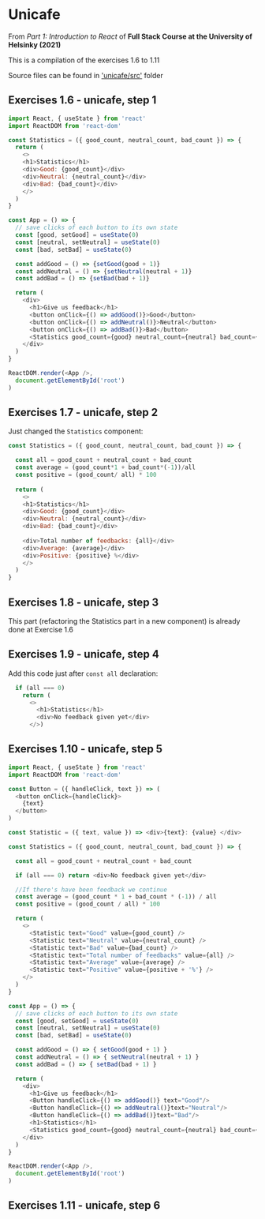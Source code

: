 # Unicafe
From *Part 1: Introduction to React* of **Full Stack Course at the University of Helsinky (2021)**

This is a compilation of the exercises 1.6 to 1.11

Source files can be found in ['unicafe/src'](https://github.com/greenvan/fullstackopen2021/tree/main/part1/courseinfo/src) folder

## Exercises 1.6 - unicafe, step 1

```js
import React, { useState } from 'react'
import ReactDOM from 'react-dom'

const Statistics = ({ good_count, neutral_count, bad_count }) => {
  return (
    <>
    <h1>Statistics</h1>
    <div>Good: {good_count}</div>
    <div>Neutral: {neutral_count}</div>
    <div>Bad: {bad_count}</div>
    </>
  )
}

const App = () => {
  // save clicks of each button to its own state
  const [good, setGood] = useState(0)
  const [neutral, setNeutral] = useState(0)
  const [bad, setBad] = useState(0)

  const addGood = () => {setGood(good + 1)}
  const addNeutral = () => {setNeutral(neutral + 1)}
  const addBad = () => {setBad(bad + 1)}

  return (
    <div>
      <h1>Give us feedback</h1>
      <button onClick={() => addGood()}>Good</button>
      <button onClick={() => addNeutral()}>Neutral</button>
      <button onClick={() => addBad()}>Bad</button>      
      <Statistics good_count={good} neutral_count={neutral} bad_count={bad}  />
    </div>
  )
}

ReactDOM.render(<App />,
  document.getElementById('root')
)
```

## Exercises 1.7 - unicafe, step 2

Just changed the `Statistics` component:

```js
const Statistics = ({ good_count, neutral_count, bad_count }) => {

  const all = good_count + neutral_count + bad_count
  const average = (good_count*1 + bad_count*(-1))/all
  const positive = (good_count/ all) * 100
  
  return (
    <>
    <h1>Statistics</h1>
    <div>Good: {good_count}</div>
    <div>Neutral: {neutral_count}</div>
    <div>Bad: {bad_count}</div>
    
    <div>Total number of feedbacks: {all}</div>    
    <div>Average: {average}</div>    
    <div>Positive: {positive} %</div>
    </>
  )
}
```

## Exercises 1.8 - unicafe, step 3
This part (refactoring the Statistics part in a new component) is already done at Exercise 1.6

## Exercises 1.9 - unicafe, step 4

Add this code just after `const all` declaration:

```js
  if (all === 0)
    return (
      <>
        <h1>Statistics</h1>
        <div>No feedback given yet</div>
      </>)
```

## Exercises 1.10 - unicafe, step 5

```js
import React, { useState } from 'react'
import ReactDOM from 'react-dom'

const Button = ({ handleClick, text }) => (
  <button onClick={handleClick}>
    {text}
  </button>
)

const Statistic = ({ text, value }) => <div>{text}: {value} </div>

const Statistics = ({ good_count, neutral_count, bad_count }) => {

  const all = good_count + neutral_count + bad_count

  if (all === 0) return <div>No feedback given yet</div>

  //If there's have been feedback we continue
  const average = (good_count * 1 + bad_count * (-1)) / all
  const positive = (good_count / all) * 100

  return (
    <>
      <Statistic text="Good" value={good_count} />
      <Statistic text="Neutral" value={neutral_count} />
      <Statistic text="Bad" value={bad_count} />
      <Statistic text="Total number of feedbacks" value={all} />
      <Statistic text="Average" value={average} />
      <Statistic text="Positive" value={positive + '%'} />
    </>
  )
}

const App = () => {
  // save clicks of each button to its own state
  const [good, setGood] = useState(0)
  const [neutral, setNeutral] = useState(0)
  const [bad, setBad] = useState(0)

  const addGood = () => { setGood(good + 1) }
  const addNeutral = () => { setNeutral(neutral + 1) }
  const addBad = () => { setBad(bad + 1) }

  return (
    <div>
      <h1>Give us feedback</h1>
      <Button handleClick={() => addGood()} text="Good"/>
      <Button handleClick={() => addNeutral()}text="Neutral"/>
      <Button handleClick={() => addBad()}text="Bad"/>
      <h1>Statistics</h1>
      <Statistics good_count={good} neutral_count={neutral} bad_count={bad} />
    </div>
  )
}

ReactDOM.render(<App />,
  document.getElementById('root')
)
```

## Exercises 1.11 - unicafe, step 6

```js

```